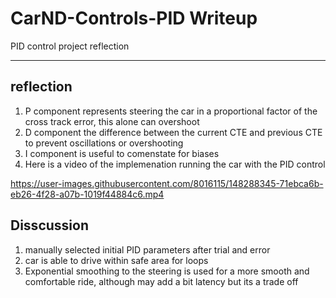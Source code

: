 # CarND-Controls-PID Writeup
PID control project reflection

---

## reflection
1. P component represents steering the car in a proportional factor of the cross track error, this alone can overshoot
2. D component  the difference between the current CTE and previous CTE to prevent oscillations or overshooting 
3. I component is useful to comenstate for biases 
4. Here is a video of the implemenation running the car with the PID control


https://user-images.githubusercontent.com/8016115/148288345-71ebca6b-eb26-4f28-a07b-1019f44884c6.mp4



## Disscussion

1. manually selected initial PID parameters after trial and error
2. car is able to drive within safe area for loops
3. Exponential smoothing to the steering is used for a more smooth and comfortable ride, although may add a bit latency but its a trade off 

